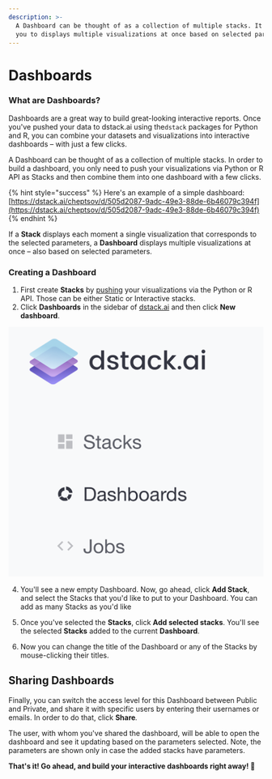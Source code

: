 ```yaml
---
description: >-
  A Dashboard can be thought of as a collection of multiple stacks. It allows
  you to displays multiple visualizations at once based on selected parameters.
---
```


# Dashboards

### What are Dashboards?

Dashboards are a great way to build great-looking interactive reports. Once you've pushed your data to dstack.ai using the`dstack` packages for Python and R, you can combine your datasets and visualizations into interactive dashboards – with just a few clicks. 

A Dashboard can be thought of as a collection of multiple stacks. In order to build a dashboard, you only need to push your visualizations via Python or R API as Stacks and then combine them into one dashboard with a few clicks.

{% hint style="success" %}
Here's an example of a simple dashboard: [https://dstack.ai/cheptsov/d/505d2087-9adc-49e3-88de-6b46079c394f](https://dstack.ai/cheptsov/d/505d2087-9adc-49e3-88de-6b46079c394f)
{% endhint %}

If a **Stack** displays each moment a single visualization that corresponds to the selected parameters, a **Dashboard** displays multiple visualizations at once – also based on selected parameters.

### Creating a Dashboard

1. First create **Stacks** by [pushing](pushing-visualizations.md) your visualizations via the Python or R API. Those can be either Static or Interactive stacks. 
2. Click **Dashboards** in the sidebar of [dstack.ai](https://dstack.ai) and then click **New dashboard**.

![](../.gitbook/assets/untitled-2.png)

4. You'll see a new empty Dashboard. Now, go ahead, click **Add Stack**, and select the Stacks that you'd like to put to your Dashboard. You can add as many Stacks as you'd like

5. Once you've selected the **Stacks**, click **Add selected stacks**. You'll see the selected **Stacks** added to the current **Dashboard**.

6. Now you can change the title of the Dashboard or any of the Stacks by mouse-clicking their titles.

## Sharing Dashboards

Finally, you can switch the access level for this Dashboard between Public and Private, and share it with specific users by entering their usernames or emails. In order to do that, click **Share**_._

The user, with whom you've shared the dashboard, will be able to open the dashboard and see it updating based on the parameters selected. Note, the parameters are shown only in case the added stacks have parameters.

**That's it! Go ahead, and build your interactive dashboards right away! 🚀**

